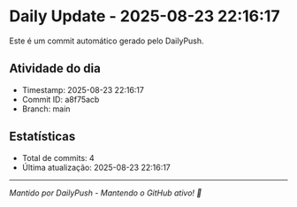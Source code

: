 # Daily Update - 2025-08-23 22:16:17

Este é um commit automático gerado pelo DailyPush.

## Atividade do dia
- Timestamp: 2025-08-23 22:16:17
- Commit ID: a8f75acb
- Branch: main

## Estatísticas
- Total de commits: 4
- Última atualização: 2025-08-23 22:16:17

---
*Mantido por DailyPush - Mantendo o GitHub ativo! 🚀*
